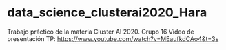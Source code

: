 # data_science_clusterai2020_Hara
Trabajo práctico de la materia Cluster AI 2020. Grupo 16
Video de presentación TP: https://www.youtube.com/watch?v=MEaufkdCAo4&t=3s
